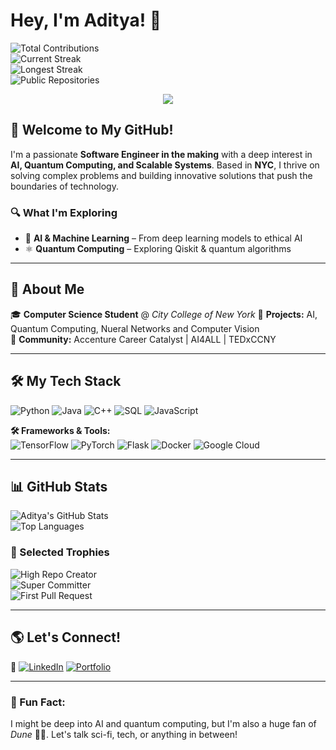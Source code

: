 # Hey, I'm Aditya! 👋



  ![Total Contributions](https://img.shields.io/badge/Contributions-1190%2B-blue?style=for-the-badge)  
  ![Current Streak](https://img.shields.io/badge/Current_Streak-7_days-orange?style=for-the-badge)  
  ![Longest Streak](https://img.shields.io/badge/Longest_Streak-13_days-red?style=for-the-badge)  
  ![Public Repositories](https://img.shields.io/badge/Public_Repos-18-green?style=for-the-badge)


<div align="center">
  <img src="https://user-images.githubusercontent.com/74038190/212750996-938b257b-266c-45a7-9af7-655341c0f58b.gif"/>
</div>

## 🚀 Welcome to My GitHub!
I'm a passionate **Software Engineer in the making** with a deep interest in **AI, Quantum Computing, and Scalable Systems**. Based in **NYC**, I thrive on solving complex problems and building innovative solutions that push the boundaries of technology. 

### 🔍 What I'm Exploring
- 🧠 **AI & Machine Learning** – From deep learning models to ethical AI
- ⚛ **Quantum Computing** – Exploring Qiskit & quantum algorithms

---

## 🏫 About Me
🎓 **Computer Science Student** @ *City College of New York* 
🔬 **Projects:** AI, Quantum Computing, Nueral Networks and Computer Vision  
🎤 **Community:**  Accenture Career Catalyst | AI4ALL | TEDxCCNY 

---

## 🛠️ My Tech Stack
![Python](https://img.shields.io/badge/Python-3776AB?style=for-the-badge&logo=python&logoColor=white)
![Java](https://img.shields.io/badge/Java-ED8B00?style=for-the-badge&logo=java&logoColor=white)
![C++](https://img.shields.io/badge/C++-00599C?style=for-the-badge&logo=c%2B%2B&logoColor=white)
![SQL](https://img.shields.io/badge/SQL-4479A1?style=for-the-badge&logo=mysql&logoColor=white)
![JavaScript](https://img.shields.io/badge/JavaScript-F7DF1E?style=for-the-badge&logo=javascript&logoColor=black)

**🛠️ Frameworks & Tools:**  
![TensorFlow](https://img.shields.io/badge/TensorFlow-FF6F00?style=for-the-badge&logo=tensorflow&logoColor=white)
![PyTorch](https://img.shields.io/badge/PyTorch-EE4C2C?style=for-the-badge&logo=pytorch&logoColor=white)
![Flask](https://img.shields.io/badge/Flask-000000?style=for-the-badge&logo=flask&logoColor=white)
![Docker](https://img.shields.io/badge/Docker-2496ED?style=for-the-badge&logo=docker&logoColor=white)
![Google Cloud](https://img.shields.io/badge/Google%20Cloud-4285F4?style=for-the-badge&logo=google-cloud&logoColor=white)

---

## 📊 GitHub Stats
![Aditya's GitHub Stats](https://github-readme-stats.vercel.app/api?username=AJ576&show_icons=true&theme=radical)  
![Top Languages](https://github-readme-stats.vercel.app/api/top-langs/?username=AJ576&layout=compact&theme=radical)  



### 🏅 Selected Trophies
![High Repo Creator](https://img.shields.io/badge/High_Repo_Creator-21pt-brightgreen?style=for-the-badge)  
![Super Committer](https://img.shields.io/badge/Super_Committer-1.2kpt-gold?style=for-the-badge)  
![First Pull Request](https://img.shields.io/badge/First_Pull_Request-8pt-blue?style=for-the-badge)  

---


## 🌎 Let's Connect!
🔗 [![LinkedIn](https://img.shields.io/badge/LinkedIn-Connect-blue?style=for-the-badge&logo=linkedin&logoColor=white)](https://linkedin.com/in/aditya-jha777)
  [![Portfolio](https://img.shields.io/badge/Portfolio-Visit-green?style=for-the-badge&logo=google-chrome&logoColor=white)](https://aditya-jha.vercel.app/)

---

### 🧩 Fun Fact: 
I might be deep into AI and quantum computing, but I'm also a huge fan of *Dune* 🌌📖. Let's talk sci-fi, tech, or anything in between!

